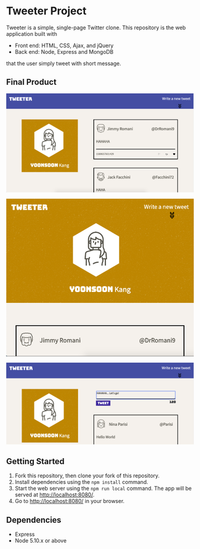 # Tweeter Project

Tweeter is a simple, single-page Twitter clone. This repository is the web application built with 

* Front end: HTML, CSS, Ajax, and jQuery
* Back end: Node, Express and MongoDB

that the user simply tweet with short message.




## Final Product
!["screenshot of tweet-destop"](https://github.com/hiba02/tweeter/blob/master/docs/tweet-destop.png?raw=true)

!["screenshot of tweet-mobile"](https://github.com/hiba02/tweeter/blob/master/docs/tweet-mobile.png?raw=true)

!["screenshot of tweet-write"](https://github.com/hiba02/tweeter/blob/master/docs/tweet-write.png?raw=true)

## Getting Started

1. Fork this repository, then clone your fork of this repository.
2. Install dependencies using the `npm install` command.
3. Start the web server using the `npm run local` command. The app will be served at <http://localhost:8080/>.
4. Go to <http://localhost:8080/> in your browser.

## Dependencies

- Express
- Node 5.10.x or above

